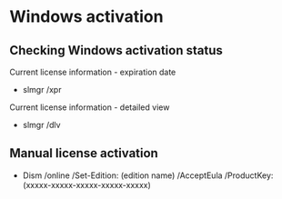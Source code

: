 # Windows activation
## Checking Windows activation status
Current license information - expiration date
- slmgr /xpr

Current license information - detailed view
- slmgr /dlv

## Manual license activation
- Dism /online /Set-Edition: (edition name) /AcceptEula /ProductKey:(xxxxx-xxxxx-xxxxx-xxxxx-xxxxx)
